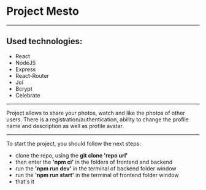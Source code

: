 # Project Mesto
___
## Used technologies: 
- React
- NodeJS
- Express
- React-Router
- Joi
- Bcrypt
- Celebrate
___

Project allows to share your photos, watch and like the photos of other users.
There is a registration/authentication, ability to change the profile name and description as well as profile avatar.
___

To start the project, you should follow the next steps:
- clone the repo, using the **git clone 'repo url'**
- then enter the **'npm ci'** in the folders of frontend and backend
- run the **'npm run dev'** in the terminal of backend folder window
- run the **'npm run start'** in the terminal of frontend folder window
- that's it